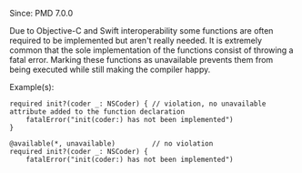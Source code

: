 Since: PMD 7.0.0

Due to Objective-C and Swift interoperability some functions are often required to be implemented but
            aren't really needed. It is extremely common that the sole implementation of the functions consist of throwing
            a fatal error. Marking these functions as unavailable prevents them from being executed while still making
            the compiler happy.

Example(s):
```
required init?(coder _: NSCoder) { // violation, no unavailable attribute added to the function declaration
    fatalError("init(coder:) has not been implemented")
}

@available(*, unavailable)         // no violation
required init?(coder _: NSCoder) {
    fatalError("init(coder:) has not been implemented")
```
